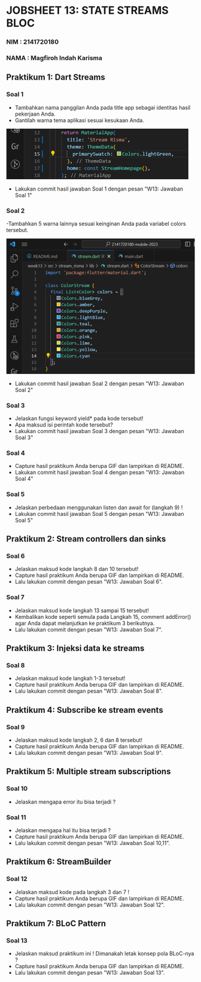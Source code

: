 # JOBSHEET 13: STATE STREAMS BLOC

### NIM : 2141720180

### NAMA : Magfiroh Indah Karisma

## Praktikum 1: Dart Streams
### Soal 1
- Tambahkan nama panggilan Anda pada title app sebagai identitas hasil pekerjaan Anda.
- Gantilah warna tema aplikasi sesuai kesukaan Anda.

![W13](docs/1.png)
- Lakukan commit hasil jawaban Soal 1 dengan pesan "W13: Jawaban Soal 1"

### Soal 2
-Tambahkan 5 warna lainnya sesuai keinginan Anda pada variabel colors tersebut.

![W13](docs/2.png)

- Lakukan commit hasil jawaban Soal 2 dengan pesan "W13: Jawaban Soal 2"

### Soal 3
- Jelaskan fungsi keyword yield* pada kode tersebut!
- Apa maksud isi perintah kode tersebut?
- Lakukan commit hasil jawaban Soal 3 dengan pesan "W13: Jawaban Soal 3"

### Soal 4
- Capture hasil praktikum Anda berupa GIF dan lampirkan di README.
- Lakukan commit hasil jawaban Soal 4 dengan pesan "W13: Jawaban Soal 4"

### Soal 5
- Jelaskan perbedaan menggunakan listen dan await for (langkah 9) !
- Lakukan commit hasil jawaban Soal 5 dengan pesan "W13: Jawaban Soal 5"

## Praktikum 2: Stream controllers dan sinks
### Soal 6 
- Jelaskan maksud kode langkah 8 dan 10 tersebut!
- Capture hasil praktikum Anda berupa GIF dan lampirkan di README.
- Lalu lakukan commit dengan pesan "W13: Jawaban Soal 6".

### Soal 7
- Jelaskan maksud kode langkah 13 sampai 15 tersebut!
- Kembalikan kode seperti semula pada Langkah 15, comment addError() agar Anda dapat melanjutkan ke praktikum 3 berikutnya.
- Lalu lakukan commit dengan pesan "W13: Jawaban Soal 7".

## Praktikum 3: Injeksi data ke streams
### Soal 8 
- Jelaskan maksud kode langkah 1-3 tersebut!
- Capture hasil praktikum Anda berupa GIF dan lampirkan di README.
- Lalu lakukan commit dengan pesan "W13: Jawaban Soal 8".

## Praktikum 4: Subscribe ke stream events
### Soal 9
- Jelaskan maksud kode langkah 2, 6 dan 8 tersebut!
- Capture hasil praktikum Anda berupa GIF dan lampirkan di README.
- Lalu lakukan commit dengan pesan "W13: Jawaban Soal 9".

## Praktikum 5: Multiple stream subscriptions
### Soal 10
- Jelaskan mengapa error itu bisa terjadi ?

### Soal 11
- Jelaskan mengapa hal itu bisa terjadi ?
- Capture hasil praktikum Anda berupa GIF dan lampirkan di README.
- Lalu lakukan commit dengan pesan "W13: Jawaban Soal 10,11".

## Praktikum 6: StreamBuilder
### Soal 12
- Jelaskan maksud kode pada langkah 3 dan 7 !
- Capture hasil praktikum Anda berupa GIF dan lampirkan di README.
- Lalu lakukan commit dengan pesan "W13: Jawaban Soal 12".

## Praktikum 7: BLoC Pattern
### Soal 13
- Jelaskan maksud praktikum ini ! Dimanakah letak konsep pola BLoC-nya ?
- Capture hasil praktikum Anda berupa GIF dan lampirkan di README.
- Lalu lakukan commit dengan pesan "W13: Jawaban Soal 13".
